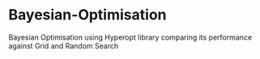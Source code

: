 # Bayesian-Optimisation
Bayesian Optimisation using Hyperopt library comparing its performance against Grid and Random Search
